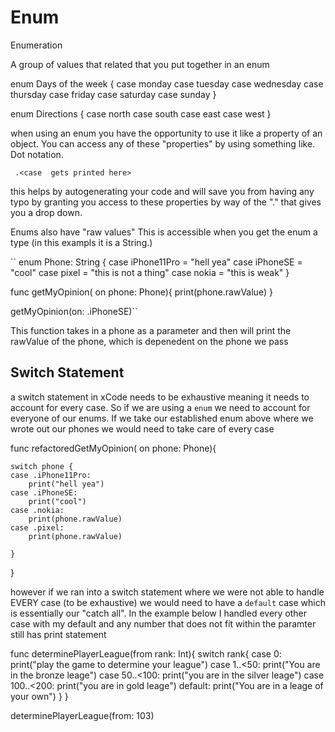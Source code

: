 # Enum

Enumeration

A group of values that related that you put together in an enum

 enum Days of the week {
    case monday
    case tuesday
    case wednesday
    case thursday
    case friday
    case saturday
    case sunday
 }

 enum Directions {
    case north
    case south
    case east
    case west
 }

when using an enum you have the opportunity to use it like a property of an object.  You can access any of these "properties" by using something like. Dot notation.

`` .<case  gets printed here>``

this helps by autogenerating your code and will save you from having any typo by granting you access to these properties by way of the "." that gives you a drop down.

Enums also have "raw values" This is accessible when you get the enum a type (in this exampls it is a String.)

``
    enum Phone: String {
    case iPhone11Pro = "hell yea"
    case iPhoneSE = "cool"
    case pixel = "this is not a thing"
    case nokia = "this is weak"
}

func getMyOpinion( on phone: Phone){
    print(phone.rawValue)
}

getMyOpinion(on: .iPhoneSE)``

This function takes in a phone as a parameter and then will print the rawValue of the phone, which is depenedent on the phone we pass

## Switch Statement

 a switch statement in xCode needs to be exhaustive meaning it needs to account for every case. So if we are using a `enum` we need to account for everyone of our enums. If we take our established enum above where we wrote out our phones we would need to take care of every case

 func refactoredGetMyOpinion( on phone: Phone){

    switch phone {
    case .iPhone11Pro:
        print("hell yea")
    case .iPhoneSE:
        print("cool")
    case .nokia:
        print(phone.rawValue)
    case .pixel:
        print(phone.rawValue)
        
    }

}

however if we ran into a switch statement where we were not able to handle EVERY case (to be exhaustive) we would need to have a `default` case which is essentially our "catch all". In the example below I handled every other case with my default and any number that does not fit within the paramter still has print statement

func determinePlayerLeague(from rank: Int){
    switch rank{
    case 0:
        print("play the game to determine your league")
    case 1..<50:
        print("You are in the bronze leage")
    case 50..<100:
        print("you are in the silver leage")
    case 100..<200:
        print("you are in gold leage")
    default:
        print("You are in a leage of your own")
    }
}

determinePlayerLeague(from: 103)

